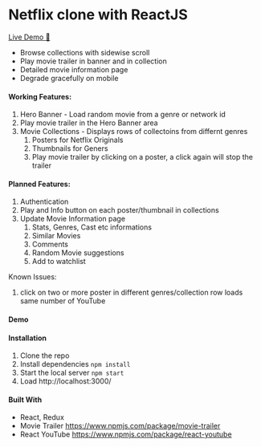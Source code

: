 # Netflix clone with ReactJS

[Live Demo :rocket: ](https://netflix-clone-45239.web.app/)


* Browse collections with sidewise scroll 
* Play movie trailer in banner and in collection
* Detailed movie information page 
* Degrade gracefully on mobile 

#### Working Features:
1. Hero Banner - Load random movie from a genre or network id
2. Play movie trailer in the Hero Banner area
3. Movie Collections - Displays rows of collectoins from differnt genres
    1. Posters for Netflix Originals
    2. Thumbnails for Geners 
    3. Play movie trailer by clicking on a poster, a click again will stop the trailer

#### Planned Features:
1. Authentication 
2. Play and Info button on each poster/thumbnail in collections
3. Update Movie Information page
    1. Stats, Genres, Cast etc informations
    2. Similar Movies
    3. Comments
    4. Random Movie suggestions
    5. Add to watchlist
    
Known Issues:
1. click on two or more poster in different genres/collection row loads same number of YouTube

#### Demo



#### Installation
1. Clone the repo
2. Install dependencies `npm install` 
3. Start the local server `npm start`
4. Load http://localhost:3000/

#### Built With
* React, Redux 
* Movie Trailer https://www.npmjs.com/package/movie-trailer
* React YouTube https://www.npmjs.com/package/react-youtube
